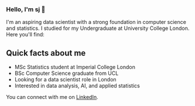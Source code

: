 ### Hello, I'm sj 👋

I'm an aspiring data scientist with a strong foundation in computer science and statistics. 
I studied for my Undergraduate at University College London.
Here you'll find:

## Quick facts about me
- MSc Statistics student at Imperial College London  
- BSc Computer Science graduate from UCL  
- Looking for a data scientist role in London  
- Interested in data analysis, AI, and applied statistics

You can connect with me on [LinkedIn](https://www.linkedin.com/in/seojeong-hong-933973256).
